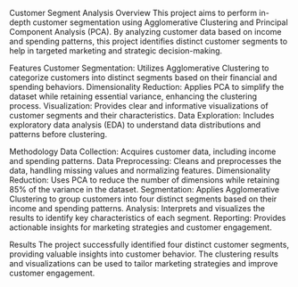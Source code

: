Customer Segment Analysis
Overview
This project aims to perform in-depth customer segmentation using Agglomerative Clustering and Principal Component Analysis (PCA). By analyzing customer data based on income and spending patterns, this project identifies distinct customer segments to help in targeted marketing and strategic decision-making.

Features
Customer Segmentation: Utilizes Agglomerative Clustering to categorize customers into distinct segments based on their financial and spending behaviors.
Dimensionality Reduction: Applies PCA to simplify the dataset while retaining essential variance, enhancing the clustering process.
Visualization: Provides clear and informative visualizations of customer segments and their characteristics.
Data Exploration: Includes exploratory data analysis (EDA) to understand data distributions and patterns before clustering.

Methodology
Data Collection: Acquires customer data, including income and spending patterns.
Data Preprocessing: Cleans and preprocesses the data, handling missing values and normalizing features.
Dimensionality Reduction: Uses PCA to reduce the number of dimensions while retaining 85% of the variance in the dataset.
Segmentation: Applies Agglomerative Clustering to group customers into four distinct segments based on their income and spending patterns.
Analysis: Interprets and visualizes the results to identify key characteristics of each segment.
Reporting: Provides actionable insights for marketing strategies and customer engagement.

Results
The project successfully identified four distinct customer segments, providing valuable insights into customer behavior. The clustering results and visualizations can be used to tailor marketing strategies and improve customer engagement.

